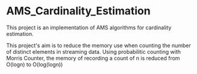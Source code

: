 # AMS_Cardinality_Estimation
This project is an implementation of AMS algorithms for cardinality estimation.

This project's aim is to reduce the memory use when counting the number of distinct elements in streaming data.
Using probabilitic counting with Morris Counter, the memory of recording a count of n is reduced from O(logn) to O(log(logn))
